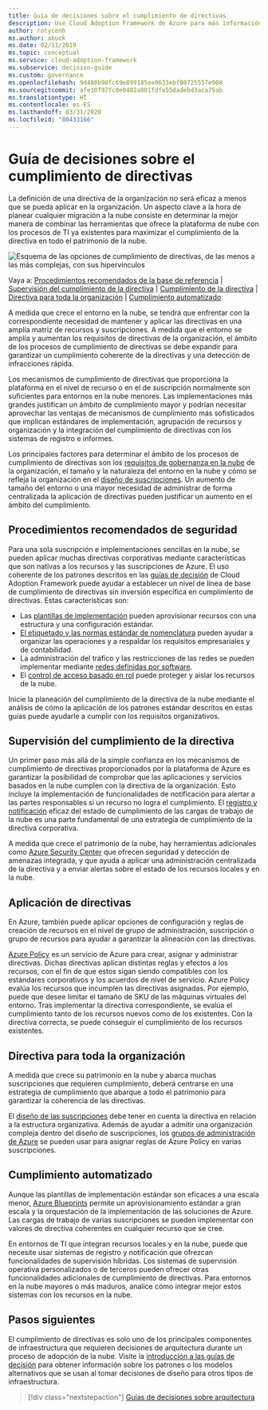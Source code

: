 ```yaml
---
title: Guía de decisiones sobre el cumplimiento de directivas
description: Use Cloud Adoption Framework de Azure para más información sobre las suscripciones de cumplimiento de directivas como prioridad de diseño principal en las migraciones de Azure.
author: rotycenh
ms.author: abuck
ms.date: 02/11/2019
ms.topic: conceptual
ms.service: cloud-adoption-framework
ms.subservice: decision-guide
ms.custom: governance
ms.openlocfilehash: 9d480b98fc69e899185ea9633ebf00725557e908
ms.sourcegitcommit: afe10f97fc0e0402a881fdfa55dadebd3aca75ab
ms.translationtype: HT
ms.contentlocale: es-ES
ms.lasthandoff: 03/31/2020
ms.locfileid: "80433166"
---
```

# <a name="policy-enforcement-decision-guide"></a>Guía de decisiones sobre el cumplimiento de directivas

La definición de una directiva de la organización no será eficaz a menos que se pueda aplicar en la organización. Un aspecto clave a la hora de planear cualquier migración a la nube consiste en determinar la mejor manera de combinar las herramientas que ofrece la plataforma de nube con los procesos de TI ya existentes para maximizar el cumplimiento de la directiva en todo el patrimonio de la nube.

![Esquema de las opciones de cumplimiento de directivas, de las menos a las más complejas, con sus hipervínculos](../../_images/decision-guides/decision-guide-policy-enforcement.png)

Vaya a: [Procedimientos recomendados de la base de referencia](#baseline-best-practices) | [Supervisión del cumplimiento de la directiva](#policy-compliance-monitoring) | [Cumplimiento de la directiva](#policy-enforcement) | [Directiva para toda la organización](#cross-organization-policy) | [Cumplimiento automatizado](#automated-enforcement)

A medida que crece el entorno en la nube, se tendrá que enfrentar con la correspondiente necesidad de mantener y aplicar las directivas en una amplia matriz de recursos y suscripciones. A medida que el entorno se amplía y aumentan los requisitos de directivas de la organización, el ámbito de los procesos de cumplimiento de directivas se debe expandir para garantizar un cumplimiento coherente de la directivas y una detección de infracciones rápida.

Los mecanismos de cumplimiento de directivas que proporciona la plataforma en el nivel de recurso o en el de suscripción normalmente son suficientes para entornos en la nube menores. Las implementaciones más grandes justifican un ámbito de cumplimiento mayor y podrían necesitar aprovechar las ventajas de mecanismos de cumplimiento más sofisticados que implican estándares de implementación, agrupación de recursos y organización y la integración del cumplimiento de directivas con los sistemas de registro e informes.

Los principales factores para determinar el ámbito de los procesos de cumplimiento de directivas son los [requisitos de gobernanza en la nube](../../govern/index.md) de la organización, el tamaño y la naturaleza del entorno en la nube y cómo se refleja la organización en el [diseño de suscripciones](../subscriptions/index.md). Un aumento de tamaño del entorno o una mayor necesidad de administrar de forma centralizada la aplicación de directivas pueden justificar un aumento en el ámbito del cumplimiento.

## <a name="baseline-best-practices"></a>Procedimientos recomendados de seguridad

Para una sola suscripción e implementaciones sencillas en la nube, se pueden aplicar muchas directivas corporativas mediante características que son nativas a los recursos y las suscripciones de Azure. El uso coherente de los patrones descritos en las [guías de decisión](../index.md) de Cloud Adoption Framework puede ayudar a establecer un nivel de línea de base de cumplimiento de directivas sin inversión específica en cumplimiento de directivas. Estas características son:

- Las [plantillas de implementación](../resource-consistency/index.md) pueden aprovisionar recursos con una estructura y una configuración estándar.
- [El etiquetado y las normas estándar de nomenclatura](../resource-tagging/index.md) pueden ayudar a organizar las operaciones y a respaldar los requisitos empresariales y de contabilidad.
- La administración del tráfico y las restricciones de las redes se pueden implementar mediante [redes definidas por software](../software-defined-network/index.md).
- El [control de acceso basado en rol](../identity/index.md) puede proteger y aislar los recursos de la nube.

Inicie la planeación del cumplimiento de la directiva de la nube mediante el análisis de cómo la aplicación de los patrones estándar descritos en estas guías puede ayudarle a cumplir con los requisitos organizativos.

## <a name="policy-compliance-monitoring"></a>Supervisión del cumplimiento de la directiva

Un primer paso más allá de la simple confianza en los mecanismos de cumplimiento de directivas proporcionados por la plataforma de Azure es garantizar la posibilidad de comprobar que las aplicaciones y servicios basados en la nube cumplen con la directiva de la organización. Esto incluye la implementación de funcionalidades de notificación para alertar a las partes responsables si un recurso no logra el cumplimiento. El [registro y notificación](../logging-and-reporting/index.md) eficaz del estado de cumplimiento de las cargas de trabajo de la nube es una parte fundamental de una estrategia de cumplimiento de la directiva corporativa.

A medida que crece el patrimonio de la nube, hay herramientas adicionales como [Azure Security Center](https://docs.microsoft.com/azure/security-center) que ofrecen seguridad y detección de amenazas integrada, y que ayuda a aplicar una administración centralizada de la directiva y a enviar alertas sobre el estado de los recursos locales y en la nube.

## <a name="policy-enforcement"></a>Aplicación de directivas

En Azure, también puede aplicar opciones de configuración y reglas de creación de recursos en el nivel de grupo de administración, suscripción o grupo de recursos para ayudar a garantizar la alineación con las directivas.

[Azure Policy](https://docs.microsoft.com/azure/governance/policy/overview) es un servicio de Azure para crear, asignar y administrar directivas. Dichas directivas aplican distintas reglas y efectos a los recursos, con el fin de que estos sigan siendo compatibles con los estándares corporativos y los acuerdos de nivel de servicio. Azure Policy evalúa los recursos que incumplen las directivas asignadas. Por ejemplo, puede que desee limitar el tamaño de SKU de las máquinas virtuales del entorno. Tras implementar la directiva correspondiente, se evalúa el cumplimiento tanto de los recursos nuevos como de los existentes. Con la directiva correcta, se puede conseguir el cumplimiento de los recursos existentes.

## <a name="cross-organization-policy"></a>Directiva para toda la organización

A medida que crece su patrimonio en la nube y abarca muchas suscripciones que requieren cumplimiento, deberá centrarse en una estrategia de cumplimiento que abarque a todo el patrimonio para garantizar la coherencia de las directivas.

El [diseño de las suscripciones](../subscriptions/index.md) debe tener en cuenta la directiva en relación a la estructura organizativa. Además de ayudar a admitir una organización compleja dentro del diseño de suscripciones, los [grupos de administración de Azure](../../ready/azure-best-practices/organize-subscriptions.md) se pueden usar para asignar reglas de Azure Policy en varias suscripciones.

## <a name="automated-enforcement"></a>Cumplimiento automatizado

Aunque las plantillas de implementación estándar son eficaces a una escala menor, [Azure Blueprints](https://docs.microsoft.com/azure/governance/blueprints/overview) permite un aprovisionamiento estándar a gran escala y la orquestación de la implementación de las soluciones de Azure. Las cargas de trabajo de varias suscripciones se pueden implementar con valores de directiva coherentes en cualquier recurso que se cree.

En entornos de TI que integran recursos locales y en la nube, puede que necesite usar sistemas de registro y notificación que ofrezcan funcionalidades de supervisión híbridas. Los sistemas de supervisión operativa personalizados o de terceros pueden ofrecer otras funcionalidades adicionales de cumplimiento de directivas. Para entornos en la nube mayores o más maduros, analice cómo integrar mejor estos sistemas con los recursos en la nube.

## <a name="next-steps"></a>Pasos siguientes

El cumplimiento de directivas es solo uno de los principales componentes de infraestructura que requieren decisiones de arquitectura durante un proceso de adopción de la nube. Visite la [introducción a las guías de decisión](../index.md) para obtener información sobre los patrones o los modelos alternativos que se usan al tomar decisiones de diseño para otros tipos de infraestructura.

> [!div class="nextstepaction"]
> [Guías de decisiones sobre arquitectura](../index.md)
